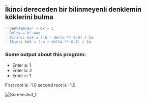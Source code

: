 ## İkinci dereceden bir bilinmeyenli denklemin köklerini bulma

```diff
- Denklem=ax² + bx + c
- Delta = b²-4ac
- Birinci kök = (-b – delta ** 0.5) / 2a
- İkinci kök = (-b + delta ** 0.5) / 2a
```
### Some output about this program:
* Enter a: 1
* Enter b: 2
* Enter c: 1

First root is -1.0 second root is -1.0

![Screenshot_1](https://user-images.githubusercontent.com/67970973/99144842-678b9a80-267a-11eb-8d39-987f9cfb7392.png)
